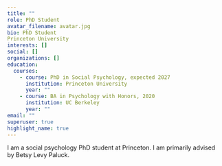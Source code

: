 ```yaml
---
title: ""
role: PhD Student
avatar_filename: avatar.jpg
bio: PhD Student
Princeton University
interests: []
social: []
organizations: []
education:
  courses:
    - course: PhD in Social Psychology, expected 2027
      institution: Princeton University
      year: ""
    - course: BA in Psychology with Honors, 2020
      institution: UC Berkeley
      year: ""
email: ""
superuser: true
highlight_name: true
---
```

I am a social psychology PhD student at Princeton. I am primarily advised by Betsy Levy Paluck.
